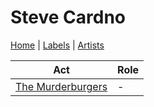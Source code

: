 # Steve Cardno

[Home](../index.md) | [Labels](../labels.md) | [Artists](../artists.md)

| Act | Role |
|---|---|
| [The Murderburgers](the-murderburgers.md) | - |